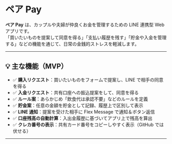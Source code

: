 # ペア Pay

**ペア Pay** は、カップルや夫婦が仲良くお金を管理するための LINE 連携型 Web アプリです。  
「買いたいものを提案して同意を得る」「支払い履歴を残す」「貯金や入金を管理する」などの機能を通じて、日常の金銭的ストレスを軽減します。

---

## 💡 主な機能（MVP）

- ✅ **購入リクエスト**：買いたいものをフォームで提案し、LINE で相手の同意を得る
- ✅ **入金リクエスト**：共有口座への振込提案をして、同意を得る
- ✅ **ルール案**：あらかじめ「飲食代は承認不要」などのルールを定義
- ✅ **貯金案**：任意の金額を貯金として記録、履歴上で区別して表示
- ✅ **LINE 通知**：提案を受けた相手に Flex Message で通知＆ボタン返信
- ✅ **口座残高の自動計算**：入出金履歴に基づいてアプリ上で残高を算出
- ✅ **クレカ番号の表示**：共有カード番号をコピーしやすく表示（GitHub では伏せる）

---
